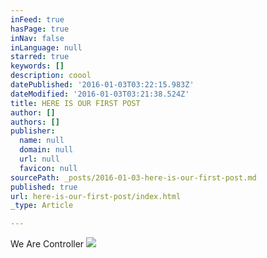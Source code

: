```yaml
---
inFeed: true
hasPage: true
inNav: false
inLanguage: null
starred: true
keywords: []
description: coool
datePublished: '2016-01-03T03:22:15.983Z'
dateModified: '2016-01-03T03:21:38.524Z'
title: HERE IS OUR FIRST POST
author: []
authors: []
publisher:
  name: null
  domain: null
  url: null
  favicon: null
sourcePath: _posts/2016-01-03-here-is-our-first-post.md
published: true
url: here-is-our-first-post/index.html
_type: Article

---
```

We Are Controller
![](https://the-grid-user-content.s3-us-west-2.amazonaws.com/90a402ba-8344-47ca-8539-64c264d23057.jpg)